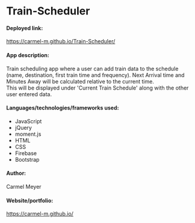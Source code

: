 # Train-Scheduler

#### Deployed link:
https://carmel-m.github.io/Train-Scheduler/

#### App description:
Train scheduling app where a user can add train data to the schedule (name, destination, first train time and frequency).
Next Arrival time and Minutes Away will be calculated relative to the current time.  
This will be displayed under 'Current Train Schedule' along with the other user entered data.

#### Languages/technologies/frameworks used:
* JavaScript
* jQuery
* moment.js
* HTML
* CSS
* Firebase
* Bootstrap

#### Author:
Carmel Meyer

#### Website/portfolio:
https://carmel-m.github.io/
